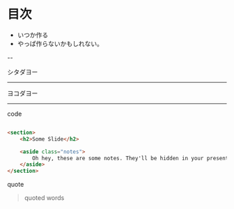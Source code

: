 # 目次

- いつか作る
- やっぱ作らないかもしれない。

--

シタダヨー

---

ヨコダヨー

---

code

```html

<section>
    <h2>Some Slide</h2>

    <aside class="notes">
        Oh hey, these are some notes. They'll be hidden in your presentation, but you can see them if you open the speaker notes window (hit 's' on your keyboard).
    </aside>
</section>

```

quote

> quoted words
